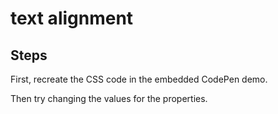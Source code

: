 # text alignment

## Steps

First, recreate the CSS code in the embedded CodePen demo.

Then try changing the values for the properties.
